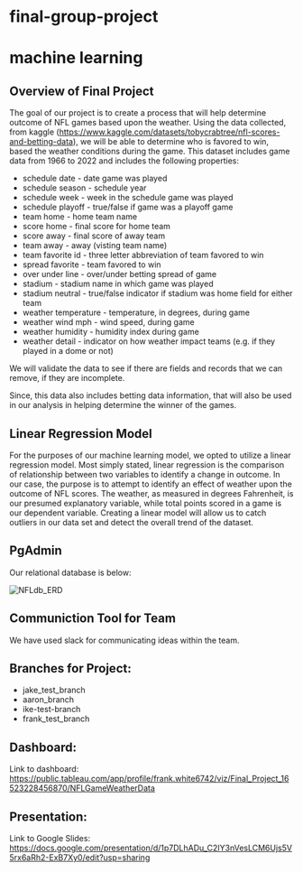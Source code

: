 # final-group-project
# machine learning


## Overview of Final Project
The goal of our project is to create a process that will help determine outcome of NFL games based upon the weather. 
Using the data collected, from kaggle (https://www.kaggle.com/datasets/tobycrabtree/nfl-scores-and-betting-data),  we will be able to determine who is favored to win, based the weather conditions during the game.
This dataset includes game data from 1966 to 2022 and includes the following properties:
* schedule date - date game was played
* schedule season - schedule year
* schedule week - week in the schedule game was played
* schedule playoff - true/false if game was a playoff game
* team home - home team name
* score home - final score for home team
* score away - final score of away team
* team away - away (visting team name)
* team favorite id - three letter abbreviation of team favored to win
* spread favorite - team favored to win
* over under line - over/under betting spread of game
* stadium - stadium name in which game was played
* stadium neutral - true/false indicator if stadium was home field for either team
* weather temperature - temperature, in degrees, during game
* weather wind mph - wind speed, during game
* weather humidity - humidity index during game
* weather detail - indicator on how weather impact teams (e.g. if they played in a dome or not)

We will validate the data to see if there are fields and records that we can remove, if they are incomplete. 

Since, this data also includes betting data information, that will also be used in our analysis in helping determine the winner of the games.

## Linear Regression Model
For the purposes of our machine learning model, we opted to utilize a linear regression model. Most simply stated, linear regression is the comparison of relationship between two variables to identify a change in outcome. In our case, the purpose is to attempt to identify an effect of weather upon the outcome of NFL scores. The weather, as measured in degrees Fahrenheit, is our presumed explanatory variable, while total points scored in a game is our dependent variable. Creating a linear model will allow us to catch outliers in our data set and detect the overall trend of the dataset. 

## PgAdmin

Our relational database is below:

![NFLdb_ERD](https://user-images.githubusercontent.com/95515322/169171575-e15b03a9-b050-4ea5-b506-b9083c803b09.png)



## Communiction Tool for Team
We have used slack for communicating ideas within the team.

## Branches for Project:
* jake_test_branch
* aaron_branch
* ike-test-branch
* frank_test_branch

## Dashboard: 
Link to dashboard: https://public.tableau.com/app/profile/frank.white6742/viz/Final_Project_16523228456870/NFLGameWeatherData

## Presentation:
Link to Google Slides: https://docs.google.com/presentation/d/1p7DLhADu_C2IY3nVesLCM6Ujs5V5rx6aRh2-ExB7Xy0/edit?usp=sharing
